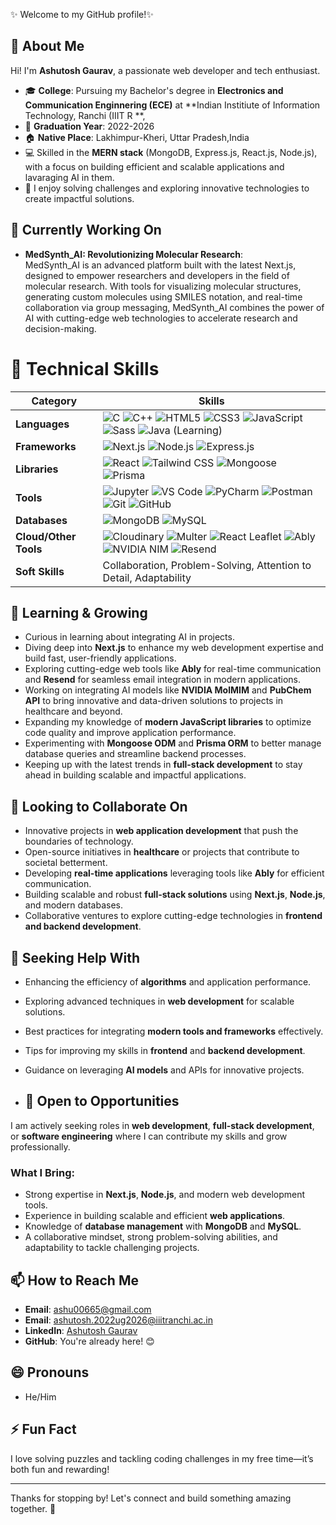 
✨ Welcome to my GitHub profile!✨  

## 👋 About Me  
Hi! I'm **Ashutosh Gaurav**, a passionate web developer and tech enthusiast.  

- 🎓 **College**: Pursuing my Bachelor's degree in **Electronics and Communication Enginnering (ECE)** at **Indian Institiute of Information Technology, Ranchi  (IIIT R **,  
- 🌟 **Graduation Year**: 2022-2026 
- 🏠 **Native Place**: Lakhimpur-Kheri, Uttar Pradesh,India
- 💻 Skilled in the **MERN stack** (MongoDB, Express.js, React.js, Node.js), with a focus on building efficient and scalable applications and lavaraging AI in them.  
- 🚀 I enjoy solving challenges and exploring innovative technologies to create impactful solutions.  


## 🔭 Currently Working On
- **MedSynth_AI: Revolutionizing Molecular Research**:  
  MedSynth_AI is an advanced platform built with the latest Next.js, designed to empower researchers and developers in the field of molecular research. With tools for visualizing molecular structures, generating custom molecules using SMILES notation, and real-time collaboration via group messaging, MedSynth_AI combines the power of AI with cutting-edge web technologies to accelerate research and decision-making.



# 🚀 Technical Skills

<div align="center">

| **Category**        | **Skills**                                                                                                                                                                                                                                                                                                                                                                                                                                                                                                 |
|----------------------|---------------------------------------------------------------------------------------------------------------------------------------------------------------------------------------------------------------------------------------------------------------------------------------------------------------------------------------------------------------------------------------------------------------------------------------------------------------------------------------------------------|
| **Languages**        | <img src="https://img.shields.io/badge/-C-00599C?style=flat-square&logo=c&logoColor=white" alt="C"> <img src="https://img.shields.io/badge/-C++-00599C?style=flat-square&logo=cplusplus&logoColor=white" alt="C++"> <img src="https://img.shields.io/badge/-HTML5-E34F26?style=flat-square&logo=html5&logoColor=white" alt="HTML5"> <img src="https://img.shields.io/badge/-CSS3-1572B6?style=flat-square&logo=css3&logoColor=white" alt="CSS3"> <img src="https://img.shields.io/badge/-JavaScript-F7DF1E?style=flat-square&logo=javascript&logoColor=black" alt="JavaScript"> <img src="https://img.shields.io/badge/-Sass-CC6699?style=flat-square&logo=sass&logoColor=white" alt="Sass"> <img src="https://img.shields.io/badge/-Java-ED8B00?style=flat-square&logo=java&logoColor=white" alt="Java (Learning)"> |
| **Frameworks**       | <img src="https://img.shields.io/badge/-Next.js-000000?style=flat-square&logo=next.js&logoColor=white" alt="Next.js"> <img src="https://img.shields.io/badge/-Node.js-339933?style=flat-square&logo=node.js&logoColor=white" alt="Node.js"> <img src="https://img.shields.io/badge/-Express.js-000000?style=flat-square&logo=express&logoColor=white" alt="Express.js">                                                                                                                     |
| **Libraries**        | <img src="https://img.shields.io/badge/-React-61DAFB?style=flat-square&logo=react&logoColor=black" alt="React"> <img src="https://img.shields.io/badge/-Tailwind%20CSS-06B6D4?style=flat-square&logo=tailwindcss&logoColor=white" alt="Tailwind CSS"> <img src="https://img.shields.io/badge/-Mongoose-880000?style=flat-square&logo=mongodb&logoColor=white" alt="Mongoose"> <img src="https://img.shields.io/badge/-Prisma-2D3748?style=flat-square&logo=prisma&logoColor=white" alt="Prisma">   |
| **Tools**            | <img src="https://img.shields.io/badge/-Jupyter-F37626?style=flat-square&logo=jupyter&logoColor=white" alt="Jupyter"> <img src="https://img.shields.io/badge/-VS%20Code-007ACC?style=flat-square&logo=visualstudiocode&logoColor=white" alt="VS Code"> <img src="https://img.shields.io/badge/-PyCharm-000000?style=flat-square&logo=pycharm&logoColor=white" alt="PyCharm"> <img src="https://img.shields.io/badge/-Postman-FF6C37?style=flat-square&logo=postman&logoColor=white" alt="Postman"> <img src="https://img.shields.io/badge/-Git-F05032?style=flat-square&logo=git&logoColor=white" alt="Git"> <img src="https://img.shields.io/badge/-GitHub-181717?style=flat-square&logo=github&logoColor=white" alt="GitHub">                                                                                                             |
| **Databases**        | <img src="https://img.shields.io/badge/-MongoDB-47A248?style=flat-square&logo=mongodb&logoColor=white" alt="MongoDB"> <img src="https://img.shields.io/badge/-MySQL-4479A1?style=flat-square&logo=mysql&logoColor=white" alt="MySQL">                                                                                                                                                                                                                                                                       |
| **Cloud/Other Tools**| <img src="https://img.shields.io/badge/-Cloudinary-3448C5?style=flat-square&logo=cloudinary&logoColor=white" alt="Cloudinary"> <img src="https://img.shields.io/badge/-Multer-4A4A55?style=flat-square&logo=upload&logoColor=white" alt="Multer"> <img src="https://img.shields.io/badge/-React%20Leaflet-199900?style=flat-square&logo=leaflet&logoColor=white" alt="React Leaflet"> <img src="https://img.shields.io/badge/-Ably-E83E8C?style=flat-square&logo=ably&logoColor=white" alt="Ably"> <img src="https://img.shields.io/badge/-NVIDIA%20NIM-76B900?style=flat-square&logo=nvidia&logoColor=white" alt="NVIDIA NIM"> <img src="https://img.shields.io/badge/-Resend-007FFF?style=flat-square&logo=mail.ru&logoColor=white" alt="Resend">      |
| **Soft Skills**       | Collaboration, Problem-Solving, Attention to Detail, Adaptability                                                                                                                                                                                                                                                                                                                                                                                                                                       |

</div>







## 🌱 Learning & Growing
- Curious in learning about integrating AI in projects.
- Diving deep into **Next.js** to enhance my web development expertise and build fast, user-friendly applications.  
- Exploring cutting-edge web tools like **Ably** for real-time communication and **Resend** for seamless email integration in modern applications.  
- Working on integrating AI models like **NVIDIA MolMIM** and **PubChem API** to bring innovative and data-driven solutions to projects in healthcare and beyond.  
- Expanding my knowledge of **modern JavaScript libraries** to optimize code quality and improve application performance.  
- Experimenting with **Mongoose ODM** and **Prisma ORM** to better manage database queries and streamline backend processes.  
- Keeping up with the latest trends in **full-stack development** to stay ahead in building scalable and impactful applications.  

## 👯 Looking to Collaborate On
- Innovative projects in **web application development** that push the boundaries of technology.  
- Open-source initiatives in **healthcare** or projects that contribute to societal betterment.  
- Developing **real-time applications** leveraging tools like **Ably** for efficient communication.  
- Building scalable and robust **full-stack solutions** using **Next.js**, **Node.js**, and modern databases.  
- Collaborative ventures to explore cutting-edge technologies in **frontend and backend development**.  


## 🤔 Seeking Help With
- Enhancing the efficiency of **algorithms** and application performance.  
- Exploring advanced techniques in **web development** for scalable solutions.  
- Best practices for integrating **modern tools and frameworks** effectively.  
- Tips for improving my skills in **frontend** and **backend development**.  
- Guidance on leveraging **AI models** and APIs for innovative projects.  


- ## 💼 Open to Opportunities  
I am actively seeking roles in **web development**, **full-stack development**, or **software engineering** where I can contribute my skills and grow professionally.
### What I Bring:
- Strong expertise in **Next.js**, **Node.js**, and modern web development tools.  
- Experience in building scalable and efficient **web applications**.  
- Knowledge of **database management** with **MongoDB** and **MySQL**.  
- A collaborative mindset, strong problem-solving abilities, and adaptability to tackle challenging projects.  


## 📫 How to Reach Me
- **Email**: ashu00665@gmail.com
- **Email**: ashutosh.2022ug2026@iiitranchi.ac.in
- **LinkedIn**: [Ashutosh Gaurav](https://www.linkedin.com/in/ashutosh-gaurav-2abba7215/)  
- **GitHub**: You're already here! 😊  


## 😄 Pronouns
- He/Him  

## ⚡ Fun Fact
I love solving puzzles and tackling coding challenges in my free time—it’s both fun and rewarding!

---
Thanks for stopping by! Let's connect and build something amazing together. 🚀

